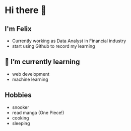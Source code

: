 # Hi there 👋

## I'm Felix 
  - Currently working as Data Analyst in Financial industry
  - start using Github to record my learning 

## 🌱 I’m currently learning              
  - web development
  - machine learning 

## Hobbies 
  - snooker
  - read manga (One Piece!) 
  - cooking
  - sleeping
    
    


